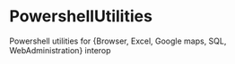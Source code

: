 PowershellUtilities
===================

Powershell utilities for {Browser, Excel, Google maps, SQL, WebAdministration} interop
